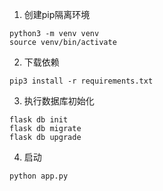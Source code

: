 1. 创建pip隔离环境
```shell
python3 -m venv venv
source venv/bin/activate
```
2. 下载依赖
```shell
pip3 install -r requirements.txt
```
3. 执行数据库初始化
```shell
flask db init
flask db migrate
flask db upgrade
```
4. 启动
```shell
python app.py
```